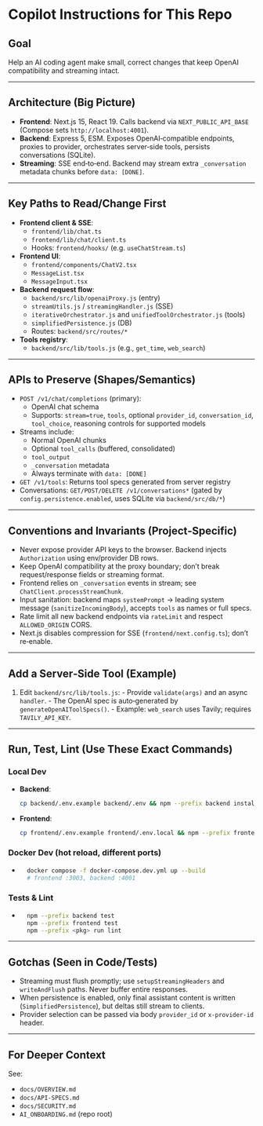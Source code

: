 # Copilot Instructions for This Repo

## Goal

Help an AI coding agent make small, correct changes that keep OpenAI compatibility and streaming intact.

---

## Architecture (Big Picture)

- **Frontend**: Next.js 15, React 19. Calls backend via `NEXT_PUBLIC_API_BASE` (Compose sets `http://localhost:4001`).
- **Backend**: Express 5, ESM. Exposes OpenAI‑compatible endpoints, proxies to provider, orchestrates server‑side tools, persists conversations (SQLite).
- **Streaming**: SSE end‑to‑end. Backend may stream extra `_conversation` metadata chunks before `data: [DONE]`.

---

## Key Paths to Read/Change First

- **Frontend client & SSE**:
	- `frontend/lib/chat.ts`
	- `frontend/lib/chat/client.ts`
	- Hooks: `frontend/hooks/` (e.g. `useChatStream.ts`)
- **Frontend UI**:
	- `frontend/components/ChatV2.tsx`
	- `MessageList.tsx`
	- `MessageInput.tsx`
- **Backend request flow**:
	- `backend/src/lib/openaiProxy.js` (entry)
	- `streamUtils.js` / `streamingHandler.js` (SSE)
	- `iterativeOrchestrator.js` and `unifiedToolOrchestrator.js` (tools)
	- `simplifiedPersistence.js` (DB)
	- Routes: `backend/src/routes/*`
- **Tools registry**:
	- `backend/src/lib/tools.js` (e.g., `get_time`, `web_search`)

---

## APIs to Preserve (Shapes/Semantics)

- `POST /v1/chat/completions` (primary):
	- OpenAI chat schema
	- Supports: `stream=true`, `tools`, optional `provider_id`, `conversation_id`, `tool_choice`, reasoning controls for supported models
- Streams include:
	- Normal OpenAI chunks
	- Optional `tool_calls` (buffered, consolidated)
	- `tool_output`
	- `_conversation` metadata
	- Always terminate with `data: [DONE]`
- `GET /v1/tools`: Returns tool specs generated from server registry
- Conversations: `GET/POST/DELETE /v1/conversations*` (gated by `config.persistence.enabled`, uses SQLite via `backend/src/db/*`)

---

## Conventions and Invariants (Project‑Specific)

- Never expose provider API keys to the browser. Backend injects `Authorization` using env/provider DB rows.
- Keep OpenAI compatibility at the proxy boundary; don’t break request/response fields or streaming format.
- Frontend relies on `_conversation` events in stream; see `ChatClient.processStreamChunk`.
- Input sanitation: backend maps `systemPrompt` → leading system message (`sanitizeIncomingBody`), accepts `tools` as names or full specs.
- Rate limit all new backend endpoints via `rateLimit` and respect `ALLOWED_ORIGIN` CORS.
- Next.js disables compression for SSE (`frontend/next.config.ts`); don’t re‑enable.

---

## Add a Server‑Side Tool (Example)

1. Edit `backend/src/lib/tools.js`:
		- Provide `validate(args)` and an async `handler`.
		- The OpenAI spec is auto‑generated by `generateOpenAIToolSpecs()`.
		- Example: `web_search` uses Tavily; requires `TAVILY_API_KEY`.

---

## Run, Test, Lint (Use These Exact Commands)

### Local Dev

- **Backend**:
	```sh
	cp backend/.env.example backend/.env && npm --prefix backend install && npm --prefix backend run dev
	```
- **Frontend**:
	```sh
	cp frontend/.env.example frontend/.env.local && npm --prefix frontend install && npm --prefix frontend run dev
	```

### Docker Dev (hot reload, different ports)

- ```sh
	docker compose -f docker-compose.dev.yml up --build
	# frontend :3003, backend :4001
	```

### Tests & Lint

- ```sh
	npm --prefix backend test
	npm --prefix frontend test
	npm --prefix <pkg> run lint
	```

---

## Gotchas (Seen in Code/Tests)

- Streaming must flush promptly; use `setupStreamingHeaders` and `writeAndFlush` paths. Never buffer entire responses.
- When persistence is enabled, only final assistant content is written (`SimplifiedPersistence`), but deltas still stream to clients.
- Provider selection can be passed via body `provider_id` or `x-provider-id` header.

---

## For Deeper Context

See:

- `docs/OVERVIEW.md`
- `docs/API-SPECS.md`
- `docs/SECURITY.md`
- `AI_ONBOARDING.md` (repo root)
